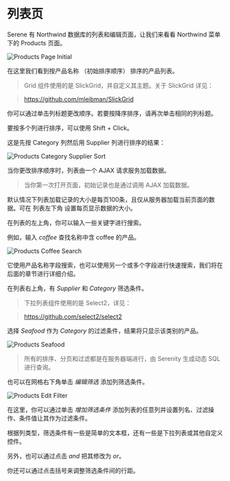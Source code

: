# 列表页

Serene 有 Northwind 数据库的列表和编辑页面，让我们来看看 Northwind 菜单下的 Products 页面。

![Products Page Initial](img/products_page_initial.png)

在这里我们看到按产品名称 （初始排序顺序） 排序的产品列表。

> Grid 组件使用的是 SlickGrid，并自定义其主题。关于 SlickGrid 详见：

> https://github.com/mleibman/SlickGrid

你可以通过单击列标题更改顺序。若要按降序排序，请再次单击相同的列标题。

要按多个列进行排序，可以使用 Shift + Click。

这是先按 Category 列然后用 Supplier 列进行排序的结果：

![Products Category Supplier Sort](img/products_category_supplier.png)

当你更改排序顺序时，列表由一个 AJAX 请求服务加载数据。

> 当你第一次打开页面，初始记录也是通过调用 AJAX 加载数据。

默认情况下列表加载记录的大小是每页100条，且仅从服务器加载当前页面的数据。可在 列表左下角 设置每页显示数据的大小。

在列表的左上角，你可以输入一些关键字进行搜索。

例如，输入 *coffee* 查找名称中含 coffee 的产品。

![Products Coffee Search](img/products_coffee_search.png)

它使用产品名称字段搜索，也可以使用另一个或多个字段进行快速搜索，我们将在后面的章节进行详细介绍。

在列表右上角，有 *Supplier* 和 *Category* 筛选条件。

> 下拉列表组件使用的是 Select2，详见：

> https://github.com/select2/select2

选择 *Seafood* 作为 *Category* 的过滤条件，结果将只显示该类别的产品。

![Products Seafood](img/products_seafood.png)

> 所有的排序、分页和过滤都是在服务器端进行，由 Serenity 生成动态 SQL 进行查询。

也可以在网格右下角单击 *编辑筛选* 添加列筛选条件。

![Products Edit Filter](img/products_edit_filter.png)

在这里，你可以通过单击 *增加筛选条件* 添加列表的任意列并设置列名、过滤操作、条件值让其作为过滤条件。

根据列类型，筛选条件有一些是简单的文本框，还有一些是下拉列表或其他自定义控件。

另外，也可以通过点击 *and* 把其修改为 *or*。

你还可以通过点击括号来调整筛选条件间的行距。





